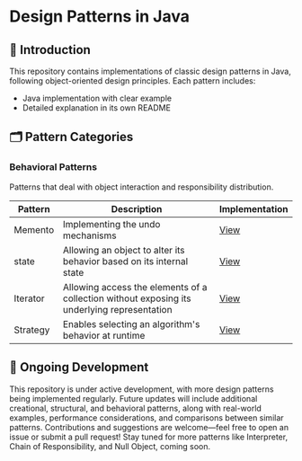 # Design Patterns in Java

## 🌟 Introduction

This repository contains implementations of classic design patterns in Java, following object-oriented design
principles. Each pattern includes:

- Java implementation with clear example
- Detailed explanation in its own README

## 🗂 Pattern Categories

[//]: # (### Creational Patterns)

[//]: # ()

[//]: # (Patterns that deal with object creation mechanisms.)

[//]: # ()

[//]: # (| Pattern                                         | Description                                    | Implementation                      |)

[//]: # (|-------------------------------------------------|------------------------------------------------|-------------------------------------|)

[//]: # (| [Singleton]&#40;creational/singleton&#41;               | Ensures a class has only one instance          | [View]&#40;creational/singleton&#41;        |)

[//]: # (| [Factory Method]&#40;creational/factory-method&#41;     | Creates objects without specifying exact class | [View]&#40;creational/factory-method&#41;   |)

[//]: # (| [Abstract Factory]&#40;creational/abstract-factory&#41; | Creates families of related objects            | [View]&#40;creational/abstract-factory&#41; |)

[//]: # (| [Builder]&#40;creational/builder&#41;                   | Constructs complex objects step by step        | [View]&#40;creational/builder&#41;          |)

[//]: # (| [Prototype]&#40;creational/prototype&#41;               | Creates new objects by cloning prototypes      | [View]&#40;creational/prototype&#41;        |)

[//]: # ()

[//]: # (### Structural Patterns)

[//]: # ()

[//]: # (Patterns that deal with object composition and class relationships.)

[//]: # ()

[//]: # (| Pattern                           | Description                                       | Implementation               |)

[//]: # (|-----------------------------------|---------------------------------------------------|------------------------------|)

[//]: # (| [Adapter]&#40;structural/adapter&#41;     | Bridges incompatible interfaces                   | [View]&#40;structural/adapter&#41;   |)

[//]: # (| [Composite]&#40;structural/composite&#41; | Treats individual and composite objects uniformly | [View]&#40;structural/composite&#41; |)

[//]: # (| [Proxy]&#40;structural/proxy&#41;         | Provides a placeholder for another object         | [View]&#40;structural/proxy&#41;     |)

[//]: # (| [Flyweight]&#40;structural/flyweight&#41; | Shares objects to reduce memory usage             | [View]&#40;structural/flyweight&#41; |)

[//]: # (| [Facade]&#40;structural/facade&#41;       | Provides a simplified interface to a subsystem    | [View]&#40;structural/facade&#41;    |)

[//]: # (| [Bridge]&#40;structural/bridge&#41;       | Separates abstraction from implementation         | [View]&#40;structural/bridge&#41;    |)

### Behavioral Patterns

Patterns that deal with object interaction and responsibility distribution.

| Pattern  | Description                                                                                 | Implementation                                                    |
|----------|---------------------------------------------------------------------------------------------|-------------------------------------------------------------------|
| Memento  | Implementing the undo mechanisms                                                            | [View](src/main/java/design_patterns/behavioral/momento_pattern)  |
| state    | Allowing an object to alter its behavior based on its internal state                        | [View](src/main/java/design_patterns/behavioral/state_pattern)    |
| Iterator | Allowing access the elements of a collection without exposing its underlying representation | [View](src/main/java/design_patterns/behavioral/iterator_pattern) |                                         
| Strategy | Enables selecting an algorithm's behavior at runtime                                        | [View](src/main/java/design_patterns/behavioral/strategy_pattern) |

## 🚧 Ongoing Development

This repository is under active development, with more design patterns being implemented regularly. Future updates will
include additional creational, structural, and behavioral patterns, along with real-world examples, performance
considerations, and comparisons between similar patterns. Contributions and suggestions are welcome—feel free to open
an issue or submit a pull request! Stay tuned for more patterns like Interpreter, Chain of Responsibility, and Null
Object, coming soon.
